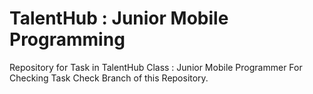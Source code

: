 # TalentHub : Junior Mobile Programming
Repository for Task in TalentHub Class : Junior Mobile Programmer
For Checking Task Check Branch of this Repository. 
